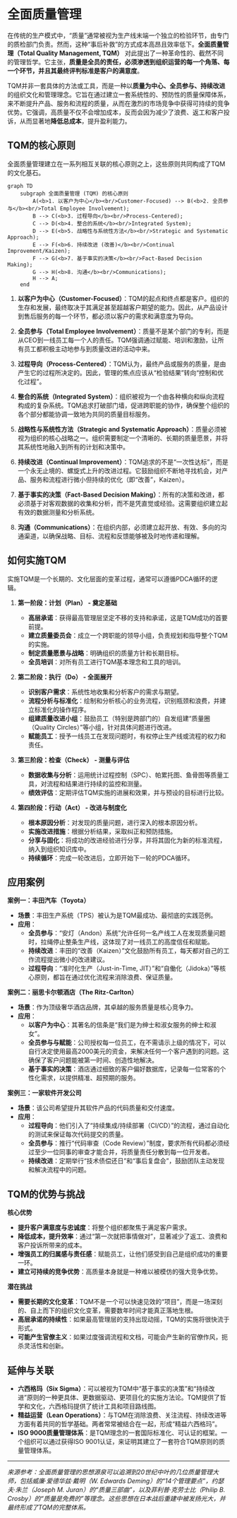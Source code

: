 # 全面质量管理

在传统的生产模式中，“质量”通常被视为生产线末端一个独立的检验环节，由专门的质检部门负责。然而，这种“事后补救”的方式成本高昂且效率低下。**全面质量管理（Total Quality Management, TQM）** 对此提出了一种革命性的、截然不同的管理哲学。它主张，**质量是全员的责任，必须渗透到组织运营的每一个角落、每一个环节，并且其最终评判标准是客户的满意度**。

TQM并非一套具体的方法或工具，而是一种以**质量为中心、全员参与、持续改进**的组织文化和管理理念。它旨在通过建立一套系统性的、预防性的质量保障体系，来不断提升产品、服务和流程的质量，从而在激烈的市场竞争中获得可持续的竞争优势。它强调，高质量不仅不会增加成本，反而会因为减少了浪费、返工和客户投诉，从而显著地**降低总成本**，提升盈利能力。

## TQM的核心原则

全面质量管理建立在一系列相互关联的核心原则之上，这些原则共同构成了TQM的文化基石。

```mermaid
graph TD
    subgraph 全面质量管理 (TQM) 的核心原则
        A(<b>1. 以客户为中心</b><br/>Customer-Focused) --> B(<b>2. 全员参与</b><br/>Total Employee Involvement);
        B --> C(<b>3. 过程导向</b><br/>Process-Centered);
        C --> D(<b>4. 整合的系统</b><br/>Integrated System);
        D --> E(<b>5. 战略性与系统性方法</b><br/>Strategic and Systematic Approach);
        E --> F(<b>6. 持续改进 (改善)</b><br/>Continual Improvement/Kaizen);
        F --> G(<b>7. 基于事实的决策</b><br/>Fact-Based Decision Making);
        G --> H(<b>8. 沟通</b><br/>Communications);
        H --> A;
    end
```

1.  **以客户为中心（Customer-Focused）**：TQM的起点和终点都是客户。组织的生存和发展，最终取决于其满足甚至超越客户期望的能力。因此，从产品设计到售后服务的每一个环节，都必须以客户的需求和满意度为导向。

2.  **全员参与（Total Employee Involvement）**：质量不是某个部门的专利，而是从CEO到一线员工每一个人的责任。TQM强调通过赋能、培训和激励，让所有员工都积极主动地参与到质量改进的活动中来。

3.  **过程导向（Process-Centered）**：TQM认为，最终产品或服务的质量，是由产生它的过程所决定的。因此，管理的焦点应该从“检验结果”转向“控制和优化过程”。

4.  **整合的系统（Integrated System）**：组织被视为一个由各种横向和纵向流程构成的复杂系统。TQM追求打破部门墙，促进跨职能的协作，确保整个组织的各个部分都能协调一致地为共同的质量目标服务。

5.  **战略性与系统性方法（Strategic and Systematic Approach）**：质量必须被视为组织的核心战略之一。组织需要制定一个清晰的、长期的质量愿景，并将其系统性地融入到所有的计划和决策中。

6.  **持续改进（Continual Improvement）**：TQM追求的不是“一次性达标”，而是一个永无止境的、螺旋式上升的改进过程。它鼓励组织不断地寻找机会，对产品、服务和流程进行微小但持续的优化（即“改善”，Kaizen）。

7.  **基于事实的决策（Fact-Based Decision Making）**：所有的决策和改进，都必须基于对客观数据的收集和分析，而不是凭直觉或经验。这需要组织建立起有效的数据测量和分析系统。

8.  **沟通（Communications）**：在组织内部，必须建立起开放、有效、多向的沟通渠道，以确保战略、目标、流程和反馈能够被及时地传递和理解。

## 如何实施TQM

实施TQM是一个长期的、文化层面的变革过程，通常可以遵循PDCA循环的逻辑。

1.  **第一阶段：计划（Plan） - 奠定基础**
    *   **高层承诺**：获得最高管理层坚定不移的支持和承诺，这是TQM成功的首要前提。
    *   **建立质量委员会**：成立一个跨职能的领导小组，负责规划和指导整个TQM的实施。
    *   **制定质量愿景与战略**：明确组织的质量方针和长期目标。
    *   **全员培训**：对所有员工进行TQM基本理念和工具的培训。

2.  **第二阶段：执行（Do） - 全面展开**
    *   **识别客户需求**：系统性地收集和分析客户的需求与期望。
    *   **流程分析与标准化**：绘制和分析核心的业务流程，识别瓶颈和浪费，并建立标准化的操作程序。
    *   **组建质量改进小组**：鼓励员工（特别是跨部门的）自发组建“质量圈（Quality Circles）”等小组，针对具体问题进行改进。
    *   **赋能员工**：授予一线员工在发现问题时，有权停止生产线或流程的权力和责任。

3.  **第三阶段：检查（Check） - 测量与评估**
    *   **数据收集与分析**：运用统计过程控制（SPC）、帕累托图、鱼骨图等质量工具，对流程和结果进行持续的监控和测量。
    *   **绩效评估**：定期评估TQM实施的进展和效果，并与预设的目标进行比较。

4.  **第四阶段：行动（Act） - 改进与制度化**
    *   **根本原因分析**：对发现的质量问题，进行深入的根本原因分析。
    *   **实施改进措施**：根据分析结果，采取纠正和预防措施。
    *   **分享与固化**：将成功的改进经验进行分享，并将其固化为新的标准流程，纳入到组织知识库中。
    *   **持续循环**：完成一轮改进后，立即开始下一轮的PDCA循环。

## 应用案例

**案例一：丰田汽车（Toyota）**
*   **场景**：丰田生产系统（TPS）被认为是TQM最成功、最彻底的实践范例。
*   **应用**：
    *   **全员参与**：“安灯（Andon）系统”允许任何一名产线工人在发现质量问题时，拉绳停止整条生产线，这体现了对一线员工的高度信任和赋能。
    *   **持续改进**：丰田的“改善（Kaizen）”文化鼓励所有员工，每天都对自己的工作流程提出微小的改进建议。
    *   **过程导向**：“准时化生产（Just-in-Time, JIT）”和“自働化（Jidoka）”等核心原则，都旨在通过优化流程来消除浪费、保证质量。

**案例二：丽思卡尔顿酒店（The Ritz-Carlton）**
*   **场景**：作为顶级奢华酒店品牌，其卓越的服务质量是核心竞争力。
*   **应用**：
    *   **以客户为中心**：其著名的信条是“我们是为绅士和淑女服务的绅士和淑女”。
    *   **全员参与与赋能**：公司授权每一位员工，在不需请示上级的情况下，可以自行决定使用最高2000美元的资金，来解决任何一个客户遇到的问题。这确保了客户问题能被第一时间、创造性地解决。
    *   **基于事实的决策**：酒店通过细致的客户偏好数据库，记录每一位常客的个性化需求，以提供精准、超预期的服务。

**案例三：一家软件开发公司**
*   **场景**：该公司希望提升其软件产品的代码质量和交付速度。
*   **应用**：
    *   **过程导向**：他们引入了“持续集成/持续部署（CI/CD）”的流程，通过自动化的测试来保证每次代码提交的质量。
    *   **全员参与**：推行“代码审查（Code Review）”制度，要求所有代码都必须经过至少一位同事的审查才能合并，将质量责任分散到每一位开发者。
    *   **持续改进**：定期举行“技术债偿还日”和“事后复盘会”，鼓励团队主动发现和解决流程中的问题。

## TQM的优势与挑战

**核心优势**
*   **提升客户满意度与忠诚度**：将整个组织都聚焦于满足客户需求。
*   **降低成本，提升效率**：通过“第一次就把事情做对”，显著减少了返工、浪费和客户投诉所带来的成本。
*   **增强员工的归属感与责任感**：赋能员工，让他们感受到自己是组织成功的重要一环。
*   **建立可持续的竞争优势**：高质量本身就是一种难以被模仿的强大竞争优势。

**潜在挑战**
*   **需要长期的文化变革**：TQM不是一个可以快速见效的“项目”，而是一场深刻的、自上而下的组织文化变革，需要数年时间才能真正落地生根。
*   **高层承诺的持续性**：如果最高管理层的支持出现动摇，TQM的实施将很快流于形式。
*   **可能产生官僚主义**：如果过度强调流程和文档，可能会产生新的官僚作风，扼杀灵活性和创新。

## 延伸与关联

*   **六西格玛（Six Sigma）**：可以被视为TQM中“基于事实的决策”和“持续改进”原则的一种更具体、更数据驱动、更项目化的实施方法论。TQM提供了哲学和文化，六西格玛提供了统计工具和项目路线图。
*   **精益运营（Lean Operations）**：与TQM在消除浪费、关注流程、持续改进等方面有着共同的哲学基础。两者常常被结合在一起，形成“精益六西格玛”。
*   **ISO 9000质量管理体系**：是TQM理念的一套国际标准化、可认证的框架。一个组织可以通过获得ISO 9001认证，来证明其建立了一套符合TQM原则的质量管理体系。

---
*来源参考：全面质量管理的思想源泉可以追溯到20世纪中叶的几位质量管理大师，包括威廉·爱德华兹·戴明（W. Edwards Deming）的“14个管理要点”，约瑟夫·朱兰（Joseph M. Juran）的“质量三部曲”，以及菲利普·克劳士比（Philip B. Crosby）的“质量是免费的”等理念。这些思想在日本战后重建中被发扬光大，并最终形成了TQM的完整体系。*
